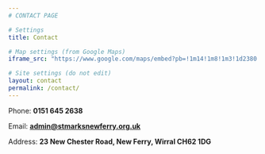 ```yaml
---
# CONTACT PAGE

# Settings
title: Contact

# Map settings (from Google Maps)
iframe_src: "https://www.google.com/maps/embed?pb=!1m14!1m8!1m3!1d2380.9102009705393!2d-2.998313!3d53.362762000000004!3m2!1i1024!2i768!4f13.1!3m3!1m2!1s0x487b2752141a6549%3A0xaf74200d8aed0539!2sSt+Mark&#39;s+New+Ferry!5e0!3m2!1sen!2suk!4v1403791563775"

# Site settings (do not edit)
layout: contact
permalink: /contact/
---
```

Phone: **0151 645 2638**

Email: **[admin@stmarksnewferry.org.uk](mailto:admin@stmarksnewferry.org.uk)**

Address: **23 New Chester Road, New Ferry, Wirral CH62 1DG**
